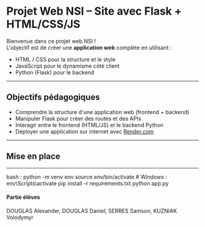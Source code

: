 # Projet Web NSI – Site avec Flask + HTML/CSS/JS

Bienvenue dans ce projet web NSI !  
L'objectif est de créer une **application web** complète en utilisant :

- HTML / CSS pour la structure et le style
- JavaScript pour le dynamisme côté client
- Python (Flask) pour le backend

---

##  Objectifs pédagogiques

- Comprendre la structure d'une application web (frontend + backend)
- Manipuler Flask pour créer des routes et des APIs
- Interagir entre le frontend (HTML/JS) et le backend Python
- Déployer une application sur internet avec [Render.com](https://render.com)


---

## Mise en place

---

bash :
	python -m venv env
	source env/bin/activate  # Windows : env\Scripts\activate
	pip install -r requirements.txt
	python app.py


#### Partie élèves
DOUGLAS Alexander, DOUGLAS Daniel, SERRES Samson, KUZNIAK Volodymyr

